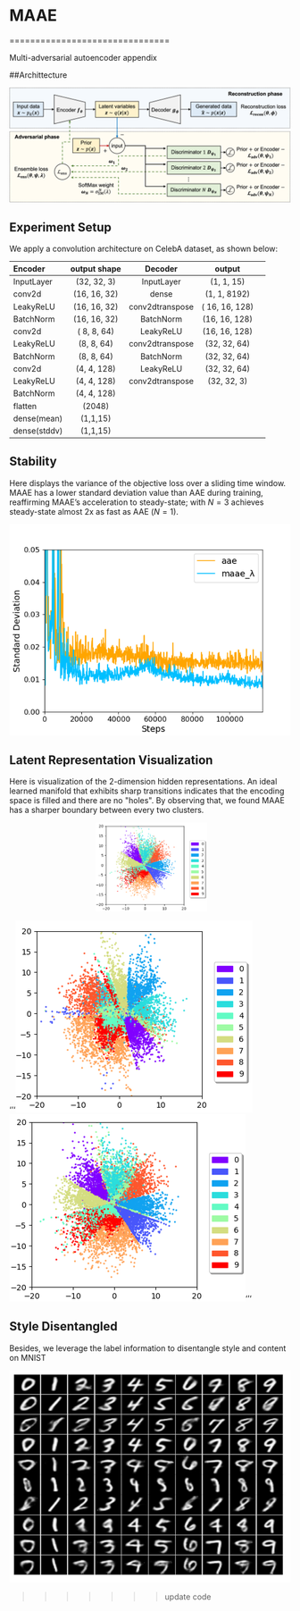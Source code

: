 # MAAE

===============================

Multi-adversarial autoencoder appendix

##Archittecture

![architecture](./maae_architecture_v4.png "MAAE")


Experiment Setup
----------------

We apply a convolution architecture on CelebA dataset, as shown below:

| Encoder      | output shape |     Decoder     |     output     |     |
|:-------------|:------------:|:---------------:|:--------------:|:---:|
| InputLayer   |  (32, 32, 3) |    InputLayer   |   (1, 1, 15)   |     |
| conv2d       | (16, 16, 32) |      dense      |  (1, 1, 8192)  |     |
| LeakyReLU    | (16, 16, 32) | conv2dtranspose | ( 16, 16, 128) |     |
| BatchNorm    | (16, 16, 32) |    BatchNorm    |  (16, 16, 128) |     |
| conv2d       |  ( 8, 8, 64) |    LeakyReLU    |  (16, 16, 128) |     |
| LeakyReLU    |  (8, 8, 64)  | conv2dtranspose |  (32, 32, 64)  |     |
| BatchNorm    |  (8, 8, 64)  |    BatchNorm    |  (32, 32, 64)  |     |
| conv2d       |  (4, 4, 128) |    LeakyReLU    |  (32, 32, 64)  |     |
| LeakyReLU    |  (4, 4, 128) | conv2dtranspose |   (32, 32, 3)  |     |
| BatchNorm    |  (4, 4, 128) |                 |                |     |
| flatten      |    (2048)    |                 |                |     |
| dense(mean)  |   (1,1,15)   |                 |                |     |
| dense(stddv) |   (1,1,15)   |                 |                |     |

Stability
---------

Here displays the variance of the objective loss over a sliding time window.
MAAE has a lower standard deviation value than AAE during training,
reaffirming MAAE’s acceleration to steady-state; with *N* = 3 achieves
steady-state almost 2x as fast as AAE (*N* = 1).

![stddv](./stddv.png "stddv")


Latent Representation Visualization
-----------------------------------

Here is visualization of the 2-dimension hidden representations. An ideal learned manifold that exhibits sharp transitions indicates that
the encoding space is filled and there are no "holes". By observing
that, we found MAAE has a sharper boundary between every two clusters.
<center class="half">
<img src="./AAE_mainfold.png" width=00/>
<img src="./MAAE_mainfold.png" width=200/>
</center>

‘’‘![mainfold](./AAE_mainfold.png "AAE")![mainfold](./MAAE_mainfold.png "MAAE")‘’‘



Style Disentangled
------------------

Besides, we leverage the label information to disentangle style and
content on MNIST

![style_distangled](./style_distangled.jpeg "stddv")


>>>>>>> update code
